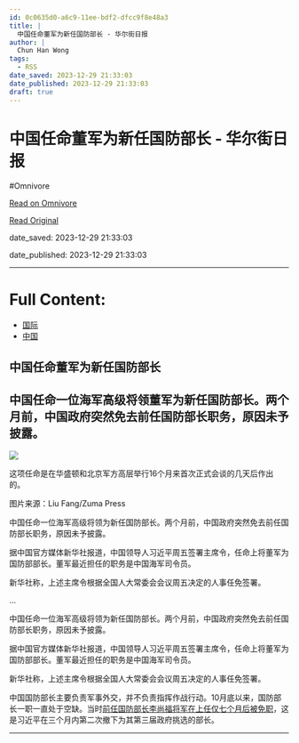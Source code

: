 ```yaml
---
id: 0c0635d0-a6c9-11ee-bdf2-dfcc9f8e48a3
title: |
  中国任命董军为新任国防部长 - 华尔街日报
author: |
  Chun Han Wong
tags:
  - RSS
date_saved: 2023-12-29 21:33:03
date_published: 2023-12-29 21:33:03
draft: true
---
```


# 中国任命董军为新任国防部长 - 华尔街日报
#Omnivore

[Read on Omnivore](https://omnivore.app/me/-18cb8e87549)

[Read Original](https://cn.wsj.com/amp/articles/%E4%B8%AD%E5%9B%BD%E4%BB%BB%E5%91%BD%E8%91%A3%E5%86%9B%E4%B8%BA%E6%96%B0%E4%BB%BB%E5%9B%BD%E9%98%B2%E9%83%A8%E9%95%BF-d516300b)

date_saved: 2023-12-29 21:33:03

date_published: 2023-12-29 21:33:03

--- 

# Full Content: 

* [ 国际](https://cn.wsj.com/zh-hans/news/world?mod=breadcrumb)
* [ 中国](https://cn.wsj.com/news/types/cn-bch?mod=breadcrumb)

##  中国任命董军为新任国防部长

## 中国任命一位海军高级将领董军为新任国防部长。两个月前，中国政府突然免去前任国防部长职务，原因未予披露。

![](https://proxy-prod.omnivore-image-cache.app/0x0,skjss_X0T0PvG2xAsK3xW2uULqZEQhGNk1PKHTCC28Cg/https://images.wsj.net/im-906632?width=860&height=573) 

这项任命是在华盛顿和北京军方高层举行16个月来首次正式会谈的几天后作出的。

 图片来源：Liu Fang/Zuma Press

中国任命一位海军高级将领为新任国防部长。两个月前，中国政府突然免去前任国防部长职务，原因未予披露。

据中国官方媒体新华社报道，中国领导人习近平周五签署主席令，任命上将董军为国防部部长。董军最近担任的职务是中国海军司令员。

新华社称，上述主席令根据全国人大常委会会议周五决定的人事任免签署。

...

中国任命一位海军高级将领为新任国防部长。两个月前，中国政府突然免去前任国防部长职务，原因未予披露。

据中国官方媒体新华社报道，中国领导人习近平周五签署主席令，任命上将董军为国防部部长。董军最近担任的职务是中国海军司令员。

新华社称，上述主席令根据全国人大常委会会议周五决定的人事任免签署。

中国国防部长主要负责军事外交，并不负责指挥作战行动。10月底以来，国防部长一职一直处于空缺。当时[前任国防部长李尚福将军在上任仅七个月后被免职](https://cn.wsj.com/articles/CN-BCH-20231025102921)，这是习近平在三个月内第二次撤下为其第三届政府挑选的部长。

---

